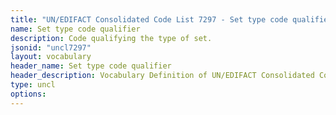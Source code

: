 ```yaml
---
title: "UN/EDIFACT Consolidated Code List 7297 - Set type code qualifier (20B) JSON-LD Vocabulary"
name: Set type code qualifier
description: Code qualifying the type of set.
jsonid: "uncl7297"
layout: vocabulary
header_name: Set type code qualifier
header_description: Vocabulary Definition of UN/EDIFACT Consolidated Code List 7297 - Set type code qualifier (20B) semantics in HTML format. JSON-LD format is available at [uncl7297.jsonld](/vocabulary/uncl7297.jsonld)
type: uncl
options:
---
```

